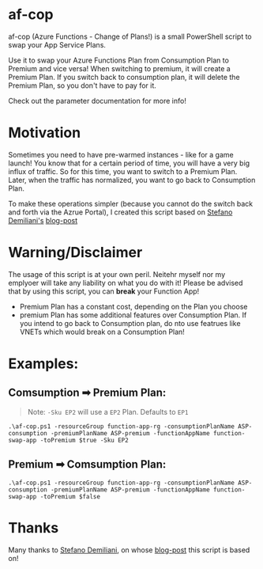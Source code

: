 # af-cop
af-cop (Azure Functions - Change of Plans!) is a small PowerShell script to swap your App Service Plans.

Use it to swap your Azure Functions Plan from Consumption Plan to Premium and vice versa!
When switching to premium, it will create a Premium Plan.
If you switch back to consumption plan, it will delete the Premium Plan, so you don't have to pay for it.

Check out the parameter documentation for more info!

# Motivation
Sometimes you need to have pre-warmed instances - like for a game launch!
You know that for a certain period of time, you will have a very big influx of traffic. So for this time, you want to switch to a Premium Plan.
Later, when the traffic has normalized, you want to go back to Consumption Plan.


To make these operations simpler (because you cannot do the switch back and forth via the Azrue Portal), I created this script based on [Stefano Demiliani's](https://twitter.com/demiliani) [blog-post](https://demiliani.com/2020/12/02/moving-azure-functions-from-consumption-to-premium-plans/)


# Warning/Disclaimer
The usage of this script is at your own peril. Neitehr myself nor my emplyoer will take any liability on what you do with it!
Please be advised that by using this script, you can **break** your Function App!

* Premium Plan has a constant cost, depending on the Plan you choose
* premium Plan has some additional features over Consumption Plan. If you intend to go back to Consumption plan, do nto use featrues like VNETs which would break on a Consumption Plan!


# Examples:

## Comsumption ➡ Premium Plan:
> Note: `-Sku EP2` will use a `EP2` Plan. Defaults to `EP1`

    .\af-cop.ps1 -resourceGroup function-app-rg -consumptionPlanName ASP-consumption -premiumPlanName ASP-premium -functionAppName function-swap-app -toPremium $true -Sku EP2
    
## Premium ➡ Comsumption Plan:
    .\af-cop.ps1 -resourceGroup function-app-rg -consumptionPlanName ASP-consumption -premiumPlanName ASP-premium -functionAppName function-swap-app -toPremium $false

# Thanks
Many thanks to [Stefano Demiliani](https://twitter.com/demiliani), on whose [blog-post](https://demiliani.com/2020/12/02/moving-azure-functions-from-consumption-to-premium-plans/) this script is based on!
